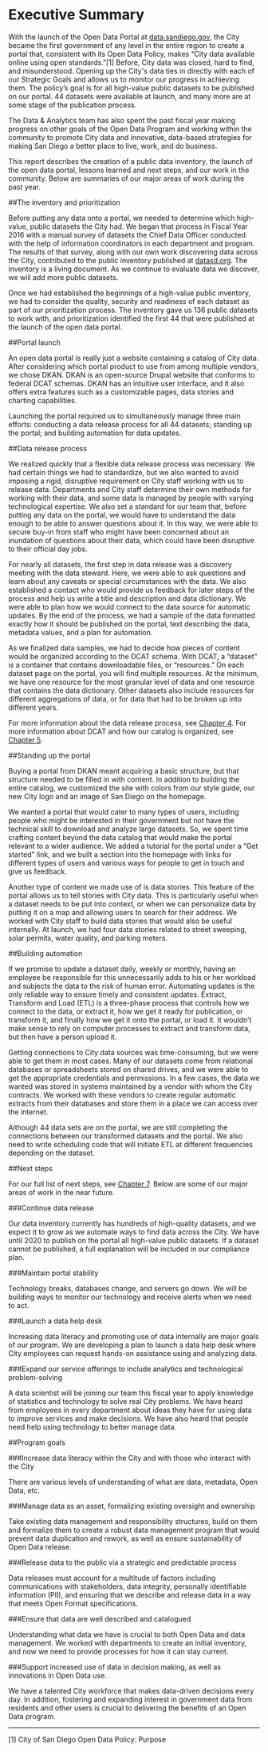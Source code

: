 # Executive Summary

With the launch of the Open Data Portal at [data.sandiego.gov](http://data.sandiego.gov/), the City became the first government of any level in the entire region to create a portal that, consistent with its Open Data Policy, makes “City data available online using open standards.”[1] Before, City data was closed, hard to find, and misunderstood. Opening up the City's data ties in directly with each of our Strategic Goals and allows us to monitor our progress in achieving them. The policy’s goal is for all high-value public datasets to be published on our portal. 44 datasets were available at launch, and many more are at some stage of the publication process.

The Data & Analytics team has also spent the past fiscal year making progress on other goals of the Open Data Program and working within the community to promote City data and innovative, data-based strategies for making San Diego a better place to live, work, and do business.

This report describes the creation of a public data inventory, the launch of the open data portal, lessons learned and next steps, and our work in the community. Below are summaries of our major areas of work during the past year.

##The inventory and prioritization

Before putting any data onto a portal, we needed to determine which high-value, public datasets the City had. We began that process in Fiscal Year 2016 with a manual survey of datasets the Chief Data Officer conducted with the help of information coordinators in each department and program. The results of that survey, along with our own work discovering data across the City, contributed to the public inventory published at [datasd.org](http://www.datasd.org/inventory/). The inventory is a living document. As we continue to evaluate data we discover, we will add more public datasets.

Once we had established the beginnings of a high-value public inventory, we had to consider the quality, security and readiness of each dataset as part of our prioritization process. The inventory gave us 136 public datasets to work with, and prioritization identified the first 44 that were published at the launch of the open data portal.

##Portal launch

An open data portal is really just a website containing a catalog of City data. After considering which portal product to use from among multiple vendors, we chose DKAN. DKAN is an open-source Drupal website that conforms to federal DCAT schemas. DKAN has an intuitive user interface, and it also offers extra features such as a customizable pages, data stories and charting capabilities.

Launching the portal required us to simultaneously manage three main efforts: conducting a data release process for all 44 datasets; standing up the portal; and building automation for data updates.

##Data release process

We realized quickly that a flexible data release process was necessary. We had certain things we had to standardize, but we also wanted to avoid imposing a rigid, disruptive requirement on City staff working with us to release data. Departments and City staff determine their own methods for working with their data, and some data is managed by people with varying technological expertise. We also set a standard for our team that, before putting any data on the portal, we would have to understand the data enough to be able to answer questions about it. In this way, we were able to secure buy-in from staff who might have been concerned about an inundation of questions about their data, which could have been disruptive to their official day jobs.

For nearly all datasets, the first step in data release was a discovery meeting with the data steward. Here, we were able to ask questions and learn about any caveats or special circumstances with the data. We also established a contact who would provide us feedback for later steps of the process and help us write a title and description and data dictionary. We were able to plan how we would connect to the data source for automatic updates. By the end of the process, we had a sample of the data formatted exactly how it should be published on the portal, text describing the data, metadata values, and a plan for automation.

As we finalized data samples, we had to decide how pieces of content would be organized according to the DCAT schema. With DCAT, a “dataset” is a container that contains downloadable files, or “resources.” On each dataset page on the portal, you will find multiple resources. At the minimum, we have one resource for the most granular level of data and one resource that contains the data dictionary. Other datasets also include resources for different aggregations of data, or for data that had to be broken up into different years.

For more information about the data release process, see [Chapter 4](data_release.md). For more information about DCAT and how our catalog is organized, see [Chapter 5](portal_launch.md).

##Standing up the portal

Buying a portal from DKAN meant acquiring a basic structure, but that structure needed to be filled in with content. In addition to building the entire catalog, we customized the site with colors from our style guide, our new City logo and an image of San Diego on the homepage.

We wanted a portal that would cater to many types of users, including people who might be interested in their government but not have the technical skill to download and analyze large datasets. So, we spent time crafting content beyond the data catalog that would make the portal relevant to a wider audience. We added a tutorial for the portal under a “Get started” link, and we built a section into the homepage with links for different types of users and various ways for people to get in touch and give us feedback.

Another type of content we made use of is data stories. This feature of the portal allows us to tell stories with City data. This is particularly useful when a dataset needs to be put into context, or when we can personalize data by putting it on a map and allowing users to search for their address. We worked with City staff to build data stories that would also be useful internally. At launch, we had four data stories related to street sweeping, solar permits, water quality, and parking meters.

##Building automation

If we promise to update a dataset daily, weekly or monthly, having an employee be responsible for this unnecessarily adds to his or her workload and subjects the data to the risk of human error. Automating updates is the only reliable way to ensure timely and consistent updates. Extract, Transform and Load (ETL) is a three-phase process that controls how we connect to the data, or extract it, how we get it ready for publication, or transform it, and finally how we get it onto the portal, or load it. It wouldn’t make sense to rely on computer processes to extract and transform data, but then have a person upload it.

Getting connections to City data sources was time-consuming, but we were able to get them in most cases. Many of our datasets come from relational databases or spreadsheets stored on shared drives, and we were able to get the appropriate credentials and permissions. In a few cases, the data we wanted was stored in systems maintained by a vendor with whom the City contracts. We worked with these vendors to create regular automatic extracts from their databases and store them in a place we can access over the internet.

Although 44 data sets are on the portal, we are still completing the connections between our transformed datasets and the portal. We also need to write scheduling code that will initiate ETL at different frequencies depending on the dataset.

##Next steps

For our full list of next steps, see [Chapter 7](next_steps.md). Below are some of our major areas of work in the near future.

###Continue data release

Our data inventory currently has hundreds of high-quality datasets, and we expect it to grow as we automate ways to find data across the City. We have until 2020 to publish on the portal all high-value public datasets. If a dataset cannot be published, a full explanation will be included in our compliance plan.

###Maintain portal stability

Technology breaks, databases change, and servers go down. We will be building ways to monitor our technology and receive alerts when we need to act.

###Launch a data help desk

Increasing data literacy and promoting use of data internally are major goals of our program. We are developing a plan to launch a data help desk where City employees can request hands-on assistance using and analyzing data.

###Expand our service offerings to include analytics and technological problem-solving

A data scientist will be joining our team this fiscal year to apply knowledge of statistics and technology to solve real City problems. We have heard from employees in every department about ideas they have for using data to improve services and make decisions. We have also heard that people need help using technology to better manage data.

##Program goals

###Increase data literacy within the City and with those who interact with the City

There are various levels of understanding of what are data, metadata, Open Data, etc.

###Manage data as an asset, formalizing existing oversight and ownership

Take existing data management and responsibility structures, build on them and formalize them to create a robust data management program that would prevent data duplication and rework, as well as ensure sustainability of Open Data release.

###Release data to the public via a strategic and predictable process

Data releases must account for a multitude of factors including communications with stakeholders, data integrity, personally identifiable information (PII), and ensuring that we describe and release data in a way that meets Open Format specifications.

###Ensure that data are well described and catalogued

Understanding what data we have is crucial to both Open Data and data management. We worked with departments to create an initial inventory, and now we need to provide processes for how it can stay current.

###Support increased use of data in decision making, as well as innovations in Open Data use.

We have a talented City workforce that makes data-driven decisions every day. In addition, fostering and expanding interest in government data from residents and other users is crucial to delivering the benefits of an Open Data program.

________________

[1] City of San Diego Open Data Policy: Purpose



